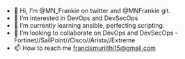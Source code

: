 - 👋 Hi, I’m @MN_Frankie on twitter and @MNFrankie git.
- 👀 I’m interested in DevOps and DevSecOps
- 🌱 I’m currently learning ansible, perfecting scripting.
- 💞️ I’m looking to collaborate on DevOps and DevSecOps - Fortinet//SailPoint//Cisco//Arista//Extreme
- 📫 How to reach me francismuriithi15@gmail.com

<!---
MNFrankie/MNFrankie is a ✨ special ✨ repository because its `README.md` (this file) appears on your GitHub profile.
You can click the Preview link to take a look at your changes.
--->
